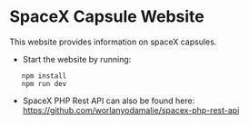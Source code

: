 # SpaceX Capsule Website

This website provides information on spaceX capsules.

- Start the website by running: 

```
   npm install
   npm run dev 
```

- SpaceX PHP Rest API can also be found here:
 https://github.com/worlanyodamalie/spacex-php-rest-api

<!-- - Video link describing the functionality of the application: -->
<!--  https://www.loom.com/share/c68e130921ef4046bf5b414f67cbed4d?sid=0e2c5912-6c54-4872-a49f-fa65c29da405 -->
